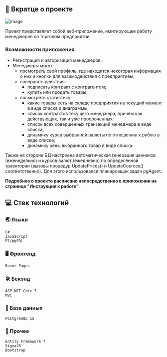 ## :bookmark_tabs: Вкратце о проекте

![image](https://user-images.githubusercontent.com/86602542/207268705-06f60201-dbba-497e-bdb0-e5b0df344aad.png)

Проект представляет собой веб-приложение, имитирующее работу менеджеров на торговом предприятии.
### Возможности приложения
- Регистрация и авторизация менеджеров;
- Менеджеры могут:
  - посмотреть свой профиль, где находится некоторая информация о них и кнопки для взаимодействия с предприятием;
  - совершить действия:
    - подписать контракт с контрагентом;
    - купить или продать товары;
  - посмотреть статистику:
    - какие товары есть на складе предприятия на текущий момент в виде списка и диаграммы;
    - список контрактов текущего менеджера, причём как действующих, так и уже просроченных;
    - список всех совершённых транзакций менеджера в виде списка;
    - динамику курса выбранной валюты по отношению к рублю в виде списка;
    - динамику цены выбранного товар в виде списка.

Также на стороне БД настроена автоматическая генерация ценников (еженедельно) и курсов валют (ежедневно) по определённой траектории (вызовы процедур UpdatePrices() и UpdateCources() соответственно). Для этого использовался планировщик задач pgAgent.

**Подробнее о проекте расписано непосредственно в приложении на странице "Инструкция к работе".**
## :computer: Стек технологий
### :earth_asia: Языки
```
C#
JavaScript
Pl/pgSQL
```
### :desktop_computer: Фронтенд
```
Razor Pages
```
### :hammer_and_wrench: Бекэнд
```
ASP.NET Core 7
MVC
```
### :floppy_disk: База данных
```
PostgreSQL 15
```
### :scroll: Прочее
```
Entity Framework 7
SignalR
Bootstrap
```

